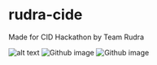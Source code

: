 # rudra-cide
Made for CID Hackathon by Team Rudra


![alt text](https://github.com/SushruthRao/rudra-cide/000699.jpg?raw=true)
![Github image](https://github.com/SushruthRao/rudra-cide/000700.jpg)
![Github image](https://github.com/SushruthRao/rudra-cide/000701.jpg)
